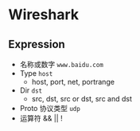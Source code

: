 # Wireshark

## Expression

- 名称或数字 `www.baidu.com`
- Type `host`
  - host, port, net, portrange
- Dir `dst`
  - src, dst, src or dst, src and dst
- Proto 协议类型 `udp`
- 运算符 && || !
